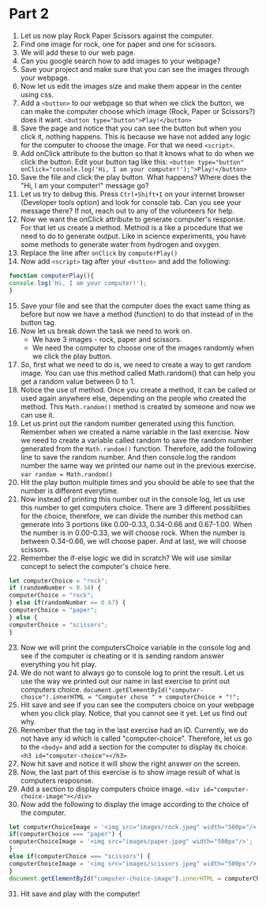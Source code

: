 # Part 2 
1. Let us now play Rock Paper Scissors against the computer.
2. Find one image for rock, one for paper and one for scissors. 
3. We will add these to our web page. 
4. Can you google search how to add images to your webpage? 
5. Save your project and make sure that you can see the images through your webpage. 
6. Now let us edit the images size and make them appear in the center using css.
7. Add a `<button>` to our webpage so that when we click the button, we can make the computer choose which image (Rock, Paper or Scissors?) does it want. 
		`<button type="button">Play!</button>`
8. Save the page and notice that you can see the button but when you click it, nothing happens. This is because we have not added any logic for the computer to choose the image. For that we need `<script>`.  
9. Add onClick attribute to the button so that it knows what to do when we click the button. Edit your button tag like this:
		`<button type="button" onClick="console.log('Hi, I am your computer!');">Play!</button>`
10. Save the file and click the play button. What happens? Where does the "Hi, I am your computer!" message go?
11. Let us try to debug this. Press `Ctrl+Shift+I` on your internet browser (Developer tools option) and look for console tab. Can you see your message there? If not, reach out to any of the volunteers for help. 
12. Now we want the onClick attribute to generate computer's response. For that let us create a method. Method is a like a procedure that we need to do to generate output. Like in science experiments, you have some methods to generate water from hydrogen and oxygen. 
13. Replace the line after `onClick` by `computerPlay()`
14. Now add `<script>` tag after your `<button>` and add the following:

```javascript
function computerPlay(){
console.log('Hi, I am your computer!');
}
```
		
15. Save your file and see that the computer does the exact same thing as before but now we have a method (function) to do that instead of in the button tag. 
16. Now let us break down the task we need to work on. 
	- We have 3 images - rock, paper and scissors. 
	- We need the computer to choose one of the images randomly when we click the play button.  
17. So, first what we need to do is, we need to create a way to get random image. You can use this method called Math.random() that can help you get a random value between 0 to 1. 
18. Notice the use of method. Once you create a method, it can be called or used again anywhere else, depending on the people who created the method. This `Math.random()` method is created by someone and now we can use it. 
19. Let us print out the random number generated using this function. Remember when we created a name variable in the last exercise. Now we need to create a variable called random to save the random number generated from the `Math.random()` function. Therefore, add the following line to save the random number. And then console.log the random number the same way we printed our name out in the previous exercise.
		`var random = Math.random()`
20. Hit the play button multiple times and you should be able to see that the number is different everytime. 
21. Now instead of printing this number out in the console log, let us use this number to get computers choice. There are 3 different possiblities for the choice, therefore, we can divide the number this method can generate into 3 portions like 0.00-0.33, 0.34-0.66 and 0.67-1.00.
When the number is in 0.00-0.33, we will choose rock. When the number is between 0.34-0.66, we will choose paper. And at last, we will choose scissors. 
22. Remember the if-else logic we did in scratch? We will use similar concept to select the computer's choice here. 

```javascript
let computerChoice = "rock";
if (randomNumber < 0.34) {
computerChoice = "rock";
} else if(randomNumber <= 0.67) {
computerChoice = "paper";
} else {
computerChoice = "scissors";
}
```
	 
23. Now we will print the computersChoice variable in the console log and see if the computer is cheating or it is sending random answer everything you hit play. 
24. We do not want to always go to console log to print the result. Let us use the way we printed out our name in last exercise to print out computers choice. 
		`document.getElementById("computer-choice").innerHTML = "Computer chose " + computerChoice + "!";`
25. Hit save and see if you can see the computers choice on your webpage when you click play. Notice, that you cannot see it yet. Let us find out why. 
26. Remember that the tag in the last exercise had an ID. Currently, we do not have any id which is called "computer-choice". Therefore, let us go to the `<body>` and add a section for the computer to display its choice.
		`<h3 id="computer-choice"></h3>`
27. Now hit save and notice it will show the right answer on the screen.
28. Now, the last part of this exercise is to show image result of what is computers resposnse.
29. Add a section to display computers choice image. 
		`<div id="computer-choice-image"></div>`
30. Now add the following to display the image according to the choice of the computer.
		
```javascript
let computerChoiceImage = '<img src="images/rock.jpeg" width="500px"/>';
if(computerChoice === "paper") {
computerChoiceImage = '<img src="images/paper.jpeg" width="500px"/>';
}
else if(computerChoice === "scissors") {
computerChoiceImage = '<img src="images/scissors.jpeg" width="500px"/>';
}
document.getElementById("computer-choice-image").innerHTML = computerChoiceImage;
```
	    
31. Hit save and play with the computer!
